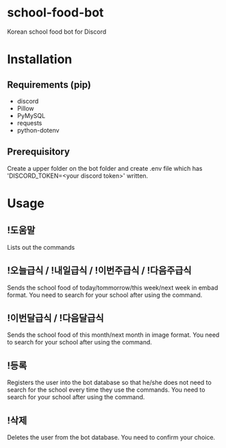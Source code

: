 # school-food-bot
Korean school food bot for Discord

# Installation
 
## Requirements (pip)
 - discord
 - Pillow
 - PyMySQL
 - requests
 - python-dotenv
 
## Prerequisitory

Create a upper folder on the bot folder and create .env file which has 'DISCORD_TOKEN=\<your discord token\>' written.

# Usage

## !도움말

Lists out the commands

## !오늘급식 / !내일급식 / !이번주급식 / !다음주급식

Sends the school food of today/tommorrow/this week/next week in embad format.
You need to search for your school after using the command.

## !이번달급식 / !다음달급식

Sends the school food of this month/next month in image format.
You need to search for your school after using the command.

## !등록

Registers the user into the bot database so that he/she does not need to search for the school every time they use the commands.
You need to search for your school after using the command.

## !삭제

Deletes the user from the bot database. 
You need to confirm your choice. 
